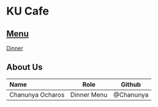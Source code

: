 # KU Cafe

## [Menu](Menu.md)

[Dinner](/Menu.md#dinner)

## About Us


| Name      | Role      | Github          |
|:----------|-----------|-----------------|
| Chanunya Ocharos | Dinner Menu | @Chanunya |